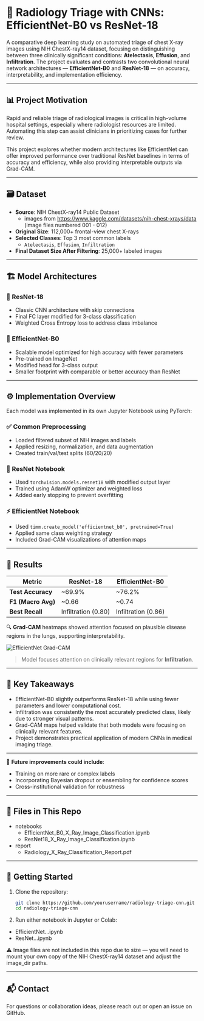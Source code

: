 # 🩻 Radiology Triage with CNNs: EfficientNet-B0 vs ResNet-18

A comparative deep learning study on automated triage of chest X-ray images using NIH ChestX-ray14 dataset, focusing on distinguishing between three clinically significant conditions: **Atelectasis**, **Effusion**, and **Infiltration**. The project evaluates and contrasts two convolutional neural network architectures — **EfficientNet-B0** and **ResNet-18** — on accuracy, interpretability, and implementation efficiency.

---

## 📊 Project Motivation

Rapid and reliable triage of radiological images is critical in high-volume hospital settings, especially where radiologist resources are limited. Automating this step can assist clinicians in prioritizing cases for further review.

This project explores whether modern architectures like EfficientNet can offer improved performance over traditional ResNet baselines in terms of accuracy and efficiency, while also providing interpretable outputs via Grad-CAM.

---

## 🗃 Dataset

- **Source**: NIH ChestX-ray14 Public Dataset
  - images from https://www.kaggle.com/datasets/nih-chest-xrays/data (image files numbered 001 - 012)
- **Original Size**: 112,000+ frontal-view chest X-rays  
- **Selected Classes**: Top 3 most common labels  
  - `Atelectasis`, `Effusion`, `Infiltration`
- **Final Dataset Size After Filtering**: 25,000+ labeled images

---

## 🏗 Model Architectures

### 🔹 ResNet-18
- Classic CNN architecture with skip connections
- Final FC layer modified for 3-class classification
- Weighted Cross Entropy loss to address class imbalance

### 🔹 EfficientNet-B0
- Scalable model optimized for high accuracy with fewer parameters
- Pre-trained on ImageNet
- Modified head for 3-class output
- Smaller footprint with comparable or better accuracy than ResNet

---

## ⚙️ Implementation Overview

Each model was implemented in its own Jupyter Notebook using PyTorch:

### ✅ Common Preprocessing
- Loaded filtered subset of NIH images and labels
- Applied resizing, normalization, and data augmentation
- Created train/val/test splits (60/20/20)

### 🧠 ResNet Notebook
- Used `torchvision.models.resnet18` with modified output layer
- Trained using AdamW optimizer and weighted loss
- Added early stopping to prevent overfitting

### ⚡ EfficientNet Notebook
- Used `timm.create_model('efficientnet_b0', pretrained=True)`
- Applied same class weighting strategy
- Included Grad-CAM visualizations of attention maps

---

## 🧪 Results

| Metric            | ResNet-18     | EfficientNet-B0 |
|------------------|---------------|-----------------|
| **Test Accuracy** | ~69.9%        | ~76.2%          |
| **F1 (Macro Avg)**| ~0.66         | ~0.74           |
| **Best Recall**   | Infiltration (0.80) | Infiltration (0.86) |

🔍 **Grad-CAM** heatmaps showed attention focused on plausible disease regions in the lungs, supporting interpretability.


![EfficientNet Grad-CAM](assets/gradcam_efficientnet.png)

> Model focuses attention on clinically relevant regions for **Infiltration**.

---

## 🧠 Key Takeaways

- EfficientNet-B0 slightly outperforms ResNet-18 while using fewer parameters and lower computational cost.
- Infiltration was consistently the most accurately predicted class, likely due to stronger visual patterns.
- Grad-CAM maps helped validate that both models were focusing on clinically relevant features.
- Project demonstrates practical application of modern CNNs in medical imaging triage.

---

🔮 **Future improvements could include**:
- Training on more rare or complex labels
- Incorporating Bayesian dropout or ensembling for confidence scores
- Cross-institutional validation for robustness

---

## 🧾 Files in This Repo
- notebooks
  - EfficientNet_B0_X_Ray_Image_Classification.ipynb
  - ResNet18_X_Ray_Image_Classification.ipynb
- report
  - Radiology_X_Ray_Classification_Report.pdf

---

## 🚀 Getting Started

1. Clone the repository:
   ```bash
   git clone https://github.com/yourusername/radiology-triage-cnn.git
   cd radiology-triage-cnn
   
2. Run either notebook in Jupyter or Colab:
- EfficientNet...ipynb
- ResNet...ipynb
  
⚠️ Image files are not included in this repo due to size — you will need to mount your own copy of the NIH ChestX-ray14 dataset and adjust the image_dir paths.

--- 

## 📬 Contact

For questions or collaboration ideas, please reach out or open an issue on GitHub.
